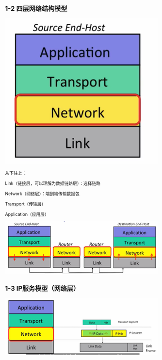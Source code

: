



## 1-2 四层网络结构模型

![image-20220105122543272](image/image-20220105122543272.png)

从下往上：

Link（链接层，可以理解为数据链路层）：选择链路

Network（网络层）：端到端传输数据包

Transport（传输层）

Application（应用层）

![image-20220105123020140](image/image-20220105123020140.png)

## 1-3 IP服务模型（网络层）

![image-20220105130237972](image/image-20220105130237972.png)